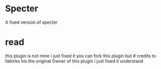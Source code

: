 # Specter
A fixed version of specter
# read
this plugin is not mine
i just fixed it 
you can fork this plugin 
but # credits to falkirks
his the original Owner of this plugin
i just fixed it understand
